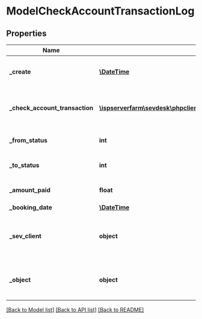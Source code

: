 # ModelCheckAccountTransactionLog

## Properties
Name | Type | Description | Notes
------------ | ------------- | ------------- | -------------
**_create** | [**\DateTime**](\DateTime.md) | date the check account transaction log was created | [optional] 
**_check_account_transaction** | [**\ispserverfarm\sevdesk\phpclient\sevDeskModel\ModelCheckAccountTransaction**](ModelCheckAccountTransaction.md) | the check account transaction to which the log refers | [optional] 
**_from_status** | **int** | the status before the logged change | [optional] 
**_to_status** | **int** | the status after the logged change | [optional] 
**_amount_paid** | **float** | the logged amount which was paid | [optional] 
**_booking_date** | [**\DateTime**](\DateTime.md) |  | [optional] 
**_sev_client** | **object** | sevClient is the unique id every customer has and is used in nearly all operations | [optional] 
**_object** | **object** | Invoice/Voucher to which the logged transaction belongs | [optional] 

[[Back to Model list]](../README.md#documentation-for-models) [[Back to API list]](../README.md#documentation-for-api-endpoints) [[Back to README]](../README.md)


